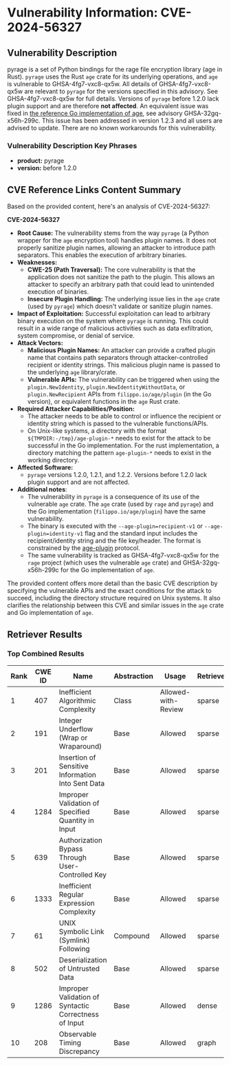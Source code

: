 # Vulnerability Information: CVE-2024-56327

## Vulnerability Description
pyrage is a set of Python bindings for the rage file encryption library (age in Rust). `pyrage` uses the Rust `age` crate for its underlying operations, and `age` is vulnerable to GHSA-4fg7-vxc8-qx5w. All details of GHSA-4fg7-vxc8-qx5w are relevant to `pyrage` for the versions specified in this advisory. See GHSA-4fg7-vxc8-qx5w for full details. Versions of `pyrage` before 1.2.0 lack plugin support and are therefore **not affected**. An equivalent issue was fixed in [the reference Go implementation of age](https//github.com/FiloSottile/age), see advisory GHSA-32gq-x56h-299c. This issue has been addressed in version 1.2.3 and all users are advised to update. There are no known workarounds for this vulnerability.

### Vulnerability Description Key Phrases
- **product:** pyrage
- **version:** before 1.2.0

## CVE Reference Links Content Summary
Based on the provided content, here's an analysis of CVE-2024-56327:

**CVE-2024-56327**

*   **Root Cause:** The vulnerability stems from the way `pyrage` (a Python wrapper for the `age` encryption tool) handles plugin names. It does not properly sanitize plugin names, allowing an attacker to introduce path separators. This enables the execution of arbitrary binaries.
*   **Weaknesses:**
    *   **CWE-25 (Path Traversal):** The core vulnerability is that the application does not sanitize the path to the plugin. This allows an attacker to specify an arbitrary path that could lead to unintended execution of binaries.
    *   **Insecure Plugin Handling:** The underlying issue lies in the `age` crate (used by `pyrage`) which doesn't validate or sanitize plugin names.
*  **Impact of Exploitation:** Successful exploitation can lead to arbitrary binary execution on the system where `pyrage` is running. This could result in a wide range of malicious activities such as data exfiltration, system compromise, or denial of service.
*   **Attack Vectors:**
    *   **Malicious Plugin Names:** An attacker can provide a crafted plugin name that contains path separators through attacker-controlled recipient or identity strings. This malicious plugin name is passed to the underlying `age` library/crate.
    *   **Vulnerable APIs:** The vulnerability can be triggered when using the `plugin.NewIdentity`, `plugin.NewIdentityWithoutData`, or `plugin.NewRecipient` APIs from `filippo.io/age/plugin` (in the Go version), or equivalent functions in the `age` Rust crate.
*   **Required Attacker Capabilities/Position:**
    *   The attacker needs to be able to control or influence the recipient or identity string which is passed to the vulnerable functions/APIs.
    *   On Unix-like systems, a directory with the format `${TMPDIR:-/tmp}/age-plugin-*` needs to exist for the attack to be successful in the Go implementation. For the rust implementation, a directory matching the pattern `age-plugin-*` needs to exist in the working directory.
*   **Affected Software:**
    *   `pyrage` versions 1.2.0, 1.2.1, and 1.2.2. Versions before 1.2.0 lack plugin support and are not affected.
* **Additional notes**:
    *   The vulnerability in `pyrage` is a consequence of its use of the vulnerable `age` crate. The `age` crate (used by `rage` and `pyrage`) and the Go implementation (`filippo.io/age/plugin`) have the same vulnerability.
    *   The binary is executed with the `--age-plugin=recipient-v1` or `--age-plugin=identity-v1` flag and the standard input includes the recipient/identity string and the file key/header. The format is constrained by the [age-plugin](https://c2sp.org/age-plugin) protocol.
    *   The same vulnerability is tracked as GHSA-4fg7-vxc8-qx5w for the `rage` project (which uses the vulnerable `age` crate) and GHSA-32gq-x56h-299c for the Go implementation of `age`.

The provided content offers more detail than the basic CVE description by specifying the vulnerable APIs and the exact conditions for the attack to succeed, including the directory structure required on Unix systems. It also clarifies the relationship between this CVE and similar issues in the `age` crate and Go implementation of `age`.

## Retriever Results

### Top Combined Results

| Rank | CWE ID | Name | Abstraction | Usage  | Retrievers | Individual Scores |
|------|--------|------|-------------|-------|------------|-------------------|
| 1 | 407 | Inefficient Algorithmic Complexity | Class | Allowed-with-Review | sparse | 0.202 |
| 2 | 191 | Integer Underflow (Wrap or Wraparound) | Base | Allowed | sparse | 0.190 |
| 3 | 201 | Insertion of Sensitive Information Into Sent Data | Base | Allowed | sparse | 0.190 |
| 4 | 1284 | Improper Validation of Specified Quantity in Input | Base | Allowed | sparse | 0.190 |
| 5 | 639 | Authorization Bypass Through User-Controlled Key | Base | Allowed | sparse | 0.190 |
| 6 | 1333 | Inefficient Regular Expression Complexity | Base | Allowed | sparse | 0.189 |
| 7 | 61 | UNIX Symbolic Link (Symlink) Following | Compound | Allowed | sparse | 0.189 |
| 8 | 502 | Deserialization of Untrusted Data | Base | Allowed | sparse | 0.187 |
| 9 | 1286 | Improper Validation of Syntactic Correctness of Input | Base | Allowed | dense | 0.450 |
| 10 | 208 | Observable Timing Discrepancy | Base | Allowed | graph | 0.002 |

